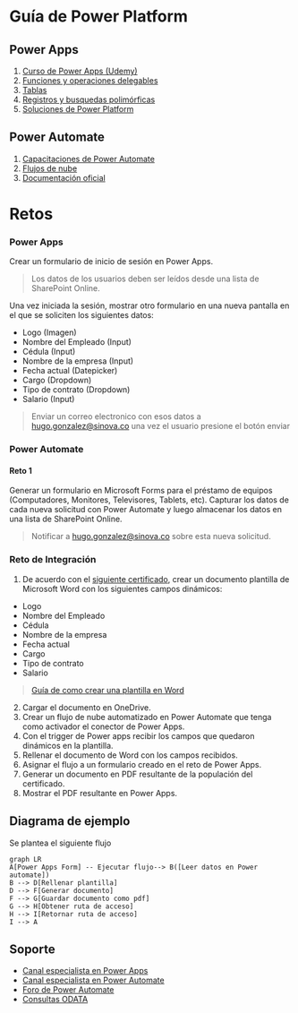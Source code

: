 # Guía de Power Platform
## Power Apps
1. [Curso de Power Apps (Udemy)](https://www.udemy.com/course/mspowerapps-yna)
2. [Funciones y operaciones delegables](https://learn.microsoft.com/en-us/power-apps/maker/canvas-apps/delegation-overview)
3. [Tablas](https://learn.microsoft.com/en-us/power-apps/maker/canvas-apps/working-with-tables)
4. [Registros y busquedas polimórficas](https://learn.microsoft.com/en-us/power-apps/maker/canvas-apps/working-with-references)
5. [Soluciones de Power Platform](https://www.youtube.com/watch?v=RbmNhC1SYfo)

## Power Automate 
1. [Capacitaciones de Power Automate](https://drive.google.com/drive/folders/1bThPajEkSkjRmorzGy_ho6ygS7fyahto?usp=sharing) 
2. [Flujos de nube](https://learn.microsoft.com/en-us/power-automate/overview-cloud)
3. [Documentación oficial](https://learn.microsoft.com/es-es/power-automate) 

# Retos
### Power Apps 
Crear un formulario de inicio de sesión en Power Apps. 
> Los datos de los usuarios deben ser leídos desde una lista de SharePoint Online.

Una vez iniciada la sesión, mostrar otro formulario en una nueva pantalla en el que se soliciten los siguientes datos: 
- Logo (Imagen) 
- Nombre del Empleado (Input) 
- Cédula (Input) 
- Nombre de la empresa (Input) 
- Fecha actual (Datepicker) 
- Cargo (Dropdown) 
- Tipo de contrato (Dropdown) 
- Salario (Input) 

> Enviar un correo electronico con esos datos a hugo.gonzalez@sinova.co una vez el usuario presione el botón enviar 

### Power Automate 
####  Reto 1 
Generar un formulario en Microsoft Forms para el préstamo de equipos (Computadores, Monitores, Televisores, Tablets, etc). Capturar los datos de cada nueva solicitud con Power Automate y luego almacenar los datos en una lista de SharePoint Online. 
> Notificar a hugo.gonzalez@sinova.co sobre esta nueva solicitud.

### Reto de Integración 
1. De acuerdo con el [siguiente certificado](https://certificado-colombia.co/wp-content/uploads/2020/12/Certificado-Laboral-en-Colombia.jpg), crear un documento plantilla de Microsoft Word con los siguientes campos dinámicos: 
- Logo
- Nombre del Empleado 
- Cédula
- Nombre de la empresa
- Fecha actual
- Cargo
- Tipo de contrato
- Salario  
> [Guía de como crear una plantilla en Word](https://www.youtube.com/watch?v=EARRSNojNnc)
2. Cargar el documento en OneDrive.
3. Crear un flujo de nube automatizado en Power Automate que tenga como activador el conector de Power Apps. 
4. Con el trigger de Power apps recibir los campos que quedaron dinámicos en la plantilla.
5. Rellenar el documento de Word con los campos recibidos.
6. Asignar el flujo a un formulario creado en el reto de Power Apps.
7. Generar un documento en PDF resultante de la populación del certificado.
8. Mostrar el PDF resultante en Power Apps.

## Diagrama de ejemplo
Se plantea el siguiente flujo

```mermaid
graph LR
A[Power Apps Form] -- Ejecutar flujo--> B([Leer datos en Power automate])
B --> D[Rellenar plantilla]
D --> F[Generar documento]
F --> G[Guardar documento como pdf]
G --> H[Obtener ruta de acceso]
H --> I[Retornar ruta de acceso]
I --> A
```

## Soporte
- [Canal especialista en Power Apps](https://www.youtube.com/c/ShaneYoungCloud)
- [Canal especialista en Power Automate](https://www.youtube.com/c/RezaDorrani/videos)
- [Foro de Power Automate](https://powerusers.microsoft.com/t5/General-Power-Automate/bd-p/MPAForum)
- [Consultas ODATA](https://diyd365.com/2019/11/20/every-power-automate-ms-flow-filter-query-you-ever-wanted-to-know-as-a-functional-consultant/)

